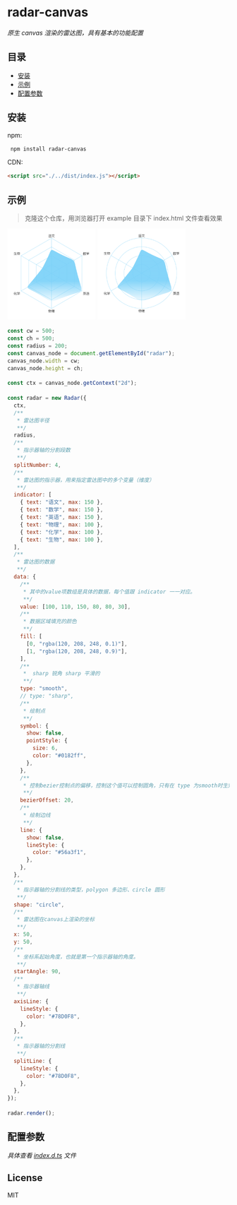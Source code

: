 # radar-canvas

_原生 canvas 渲染的雷达图，具有基本的功能配置_

## 目录

- [安装](#安装)
- [示例](#示例)
- [配置参数](#配置参数)

## 安装

npm:

```sh
 npm install radar-canvas
```

CDN:

```html
<script src="./../dist/index.js"></script>
```

## 示例

> 克隆这个仓库，用浏览器打开 example 目录下 index.html 文件查看效果

<div style="margin-bottom: 5px">
  <img src="docs/example_01.png" width="200" />
  <img src="docs/example_02.png" width="200" />
</div>

```javascript
const cw = 500;
const ch = 500;
const radius = 200;
const canvas_node = document.getElementById("radar");
canvas_node.width = cw;
canvas_node.height = ch;

const ctx = canvas_node.getContext("2d");

const radar = new Radar({
  ctx,
  /**
   * 雷达图半径
   **/
  radius,
  /**
   * 指示器轴的分割段数
   **/
  splitNumber: 4,
  /**
   * 雷达图的指示器，用来指定雷达图中的多个变量（维度）
   **/
  indicator: [
    { text: "语文", max: 150 },
    { text: "数学", max: 150 },
    { text: "英语", max: 150 },
    { text: "物理", max: 100 },
    { text: "化学", max: 100 },
    { text: "生物", max: 100 },
  ],
  /**
   * 雷达图的数据
   **/
  data: {
    /**
     * 其中的value项数组是具体的数据，每个值跟 indicator 一一对应。
     **/
    value: [100, 110, 150, 80, 80, 30],
    /**
     * 数据区域填充的颜色
     **/
    fill: [
      [0, "rgba(120, 208, 248, 0.1)"],
      [1, "rgba(120, 208, 248, 0.9)"],
    ],
    /**
     *  sharp 锐角 sharp 平滑的
     **/
    type: "smooth",
    // type: "sharp",
    /**
     * 绘制点
     **/
    symbol: {
      show: false,
      pointStyle: {
        size: 6,
        color: "#0182ff",
      },
    },
    /**
     * 控制bezier控制点的偏移，控制这个值可以控制圆角，只有在 type 为smooth时生效
     **/
    bezierOffset: 20,
    /**
     * 绘制边线
     **/
    line: {
      show: false,
      lineStyle: {
        color: "#56a3f1",
      },
    },
  },
  /**
   * 指示器轴的分割线的类型，polygon 多边形、circle 圆形
   **/
  shape: "circle",
  /**
   * 雷达图在canvas上渲染的坐标
   **/
  x: 50,
  y: 50,
  /**
   * 坐标系起始角度，也就是第一个指示器轴的角度。
   **/
  startAngle: 90,
  /**
   * 指示器轴线
   **/
  axisLine: {
    lineStyle: {
      color: "#78D0F8",
    },
  },
  /**
   * 指示器轴的分割线
   **/
  splitLine: {
    lineStyle: {
      color: "#78D0F8",
    },
  },
});

radar.render();
```

## 配置参数

_具体查看 [index.d.ts](dist/index.d.ts) 文件_

## License

MIT
